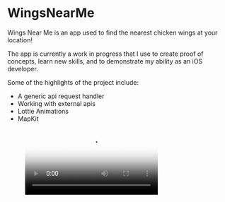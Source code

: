 # WingsNearMe
Wings Near Me is an app used to find the nearest chicken wings at your location!

The app is currently a work in progress that I use to create proof of concepts, learn new skills, and to demonstrate my ability as an iOS developer.

Some of the highlights of the project include:
- A generic api request handler
- Working with external apis
- Lottie Animations
- MapKit

<figure class="video_container">
  <video controls="true" allowfullscreen="true" poster="https://samdoggett.com/WingsNearMePic.jpg">
    <source src="https://samdoggett.com/WingsNearMe/DemoVideo.mp4" type="video/mp4">
  </video>
</figure>

